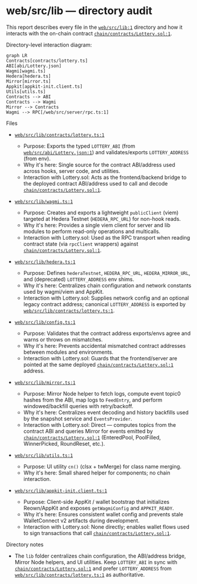 # web/src/lib — directory audit

This report describes every file in the [`web/src/lib:1`](web/src/lib:1) directory and how it interacts with the on-chain contract [`chain/contracts/Lottery.sol:1`](chain/contracts/Lottery.sol:1).

Directory-level interaction diagram:

```mermaid
graph LR
Contracts[contracts/lottery.ts]
ABI[abi/Lottery.json]
Wagmi[wagmi.ts]
Hedera[hedera.ts]
Mirror[mirror.ts]
Appkit[appkit-init.client.ts]
Utils[utils.ts]
Contracts --> ABI
Contracts --> Wagmi
Mirror --> Contracts
Wagmi --> RPC[/web/src/server/rpc.ts:1]
```

Files

- [`web/src/lib/contracts/lottery.ts:1`](web/src/lib/contracts/lottery.ts:1)
  - Purpose: Exports the typed `LOTTERY_ABI` (from [`web/src/abi/Lottery.json:1`](web/src/abi/Lottery.json:1)) and validates/exports `LOTTERY_ADDRESS` (from env).
  - Why it's here: Single source for the contract ABI/address used across hooks, server code, and utilities.
  - Interaction with Lottery.sol: Acts as the frontend/backend bridge to the deployed contract ABI/address used to call and decode [`chain/contracts/Lottery.sol:1`](chain/contracts/Lottery.sol:1).

- [`web/src/lib/wagmi.ts:1`](web/src/lib/wagmi.ts:1)
  - Purpose: Creates and exports a lightweight `publicClient` (viem) targeted at Hedera Testnet (`HEDERA_RPC_URL`) for non-hook reads.
  - Why it's here: Provides a single viem client for server and lib modules to perform read-only operations and multicalls.
  - Interaction with Lottery.sol: Used as the RPC transport when reading contract state (via `rpcClient` wrappers) against [`chain/contracts/Lottery.sol:1`](chain/contracts/Lottery.sol:1).

- [`web/src/lib/hedera.ts:1`](web/src/lib/hedera.ts:1)
  - Purpose: Defines `hederaTestnet`, `HEDERA_RPC_URL`, `HEDERA_MIRROR_URL`, and (deprecated) `LOTTERY_ADDRESS` env shims.
  - Why it's here: Centralizes chain configuration and network constants used by wagmi/viem and AppKit.
  - Interaction with Lottery.sol: Supplies network config and an optional legacy contract address; canonical `LOTTERY_ADDRESS` is exported by [`web/src/lib/contracts/lottery.ts:1`](web/src/lib/contracts/lottery.ts:1).

- [`web/src/lib/config.ts:1`](web/src/lib/config.ts:1)
  - Purpose: Validates that the contract address exports/envs agree and warns or throws on mismatches.
  - Why it's here: Prevents accidental mismatched contract addresses between modules and environments.
  - Interaction with Lottery.sol: Guards that the frontend/server are pointed at the same deployed [`chain/contracts/Lottery.sol:1`](chain/contracts/Lottery.sol:1) address.

- [`web/src/lib/mirror.ts:1`](web/src/lib/mirror.ts:1)
  - Purpose: Mirror Node helper to fetch logs, compute event topic0 hashes from the ABI, map logs to `FeedEntry`, and perform windowed/backfill queries with retry/backoff.
  - Why it's here: Centralizes event decoding and history backfills used by the snapshot service and `EventsProvider`.
  - Interaction with Lottery.sol: Direct — computes topics from the contract ABI and queries Mirror for events emitted by [`chain/contracts/Lottery.sol:1`](chain/contracts/Lottery.sol:1) (EnteredPool, PoolFilled, WinnerPicked, RoundReset, etc.).

- [`web/src/lib/utils.ts:1`](web/src/lib/utils.ts:1)
  - Purpose: UI utility `cn()` (clsx + twMerge) for class name merging.
  - Why it's here: Small shared helper for components; no chain interaction.

- [`web/src/lib/appkit-init.client.ts:1`](web/src/lib/appkit-init.client.ts:1)
  - Purpose: Client-side AppKit / wallet bootstrap that initializes Reown/AppKit and exposes `getWagmiConfig` and `APPKIT_READY`.
  - Why it's here: Ensures consistent wallet config and prevents stale WalletConnect v2 artifacts during development.
  - Interaction with Lottery.sol: None directly; enables wallet flows used to sign transactions that call [`chain/contracts/Lottery.sol:1`](chain/contracts/Lottery.sol:1).

Directory notes

- The `lib` folder centralizes chain configuration, the ABI/address bridge, Mirror Node helpers, and UI utilities. Keep `LOTTERY_ABI` in sync with [`chain/contracts/Lottery.sol:1`](chain/contracts/Lottery.sol:1) and prefer `LOTTERY_ADDRESS` from [`web/src/lib/contracts/lottery.ts:1`](web/src/lib/contracts/lottery.ts:1) as authoritative.